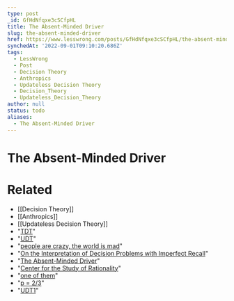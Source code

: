 ```yaml
---
type: post
_id: GfHdNfqxe3cSCfpHL
title: The Absent-Minded Driver
slug: the-absent-minded-driver
href: https://www.lesswrong.com/posts/GfHdNfqxe3cSCfpHL/the-absent-minded-driver
synchedAt: '2022-09-01T09:10:20.686Z'
tags:
  - LessWrong
  - Post
  - Decision Theory
  - Anthropics
  - Updateless Decision Theory
  - Decision_Theory
  - Updateless_Decision_Theory
author: null
status: todo
aliases:
  - The Absent-Minded Driver
---
```


# The Absent-Minded Driver


# Related

- [[Decision Theory]]
- [[Anthropics]]
- [[Updateless Decision Theory]]
- "[TDT](http://wiki.lesswrong.com/wiki/Timeless_decision_theory)"
- "[UDT](http://wiki.lesswrong.com/wiki/Updateless_decision_theory)"
- "[people are crazy, the world is mad](/lw/17c/outlawing_anthropics_an_updateless_dilemma/13g0)"
- "[On the Interpretation of Decision Problems with Imperfect Recall](http://scholar.google.com/scholar?hl=en&q="On+the+Interpretation+of+Decision+Problems+with+Imperfect+Recall")"
- "[The Absent-Minded Driver](http://scholar.google.com/scholar?cluster=7923865138992199097&hl=en)"
- "[Center for the Study of Rationality](http://www.ratio.huji.ac.il/index.php)"
- "[one of them](http://en.wikipedia.org/wiki/Robert_Aumann)"
- "[p = 2/3](http://www.wolframalpha.com/input/?i=max+{p^2%2B4+%281-p%29+p})"
- "[UDT1](/lw/15m/towards_a_new_decision_theory/)"